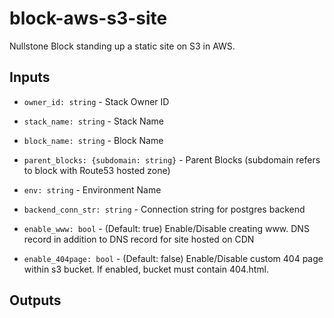 # block-aws-s3-site

Nullstone Block standing up a static site on S3 in AWS.

## Inputs

- `owner_id: string` - Stack Owner ID
- `stack_name: string` - Stack Name
- `block_name: string` - Block Name
- `parent_blocks: {subdomain: string}` - Parent Blocks (subdomain refers to block with Route53 hosted zone)
- `env: string` - Environment Name
- `backend_conn_str: string` - Connection string for postgres backend

- `enable_www: bool` - (Default: true) Enable/Disable creating www.<subdomain> DNS record 
in addition to <subdomain> DNS record for site hosted on CDN
- `enable_404page: bool` - (Default: false) Enable/Disable custom 404 page within s3 bucket. If enabled, bucket must contain 404.html.

## Outputs

